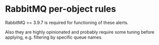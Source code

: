 # RabbitMQ per-object rules

RabbitMQ >= 3.9.7 is required for functioning of these alerts.

Also they are highly opinionated and probably require some tuning before applying, e.g. filtering by specific queue names.
